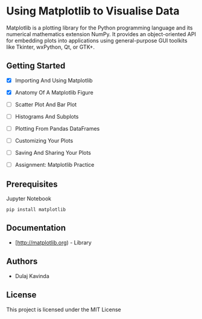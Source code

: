 # Using Matplotlib to Visualise Data

Matplotlib is a plotting library for the Python programming language and its numerical mathematics extension NumPy. It provides an object-oriented API for embedding plots into applications using general-purpose GUI toolkits like Tkinter, wxPython, Qt, or GTK+.

## Getting Started

- [x] Importing And Using Matplotlib
- [x] Anatomy Of A Matplotlib Figure
- [ ] Scatter Plot And Bar Plot
- [ ] Histograms And Subplots
- [ ] Plotting From Pandas DataFrames
- [ ] Customizing Your Plots
- [ ] Saving And Sharing Your Plots
- [ ] Assignment: Matplotlib Practice


## Prerequisites

Jupyter Notebook

```
pip install matplotlib
```

## Documentation

* [http://matplotlib.org) - Library

## Authors

* Dulaj Kavinda

## License

This project is licensed under the MIT License


